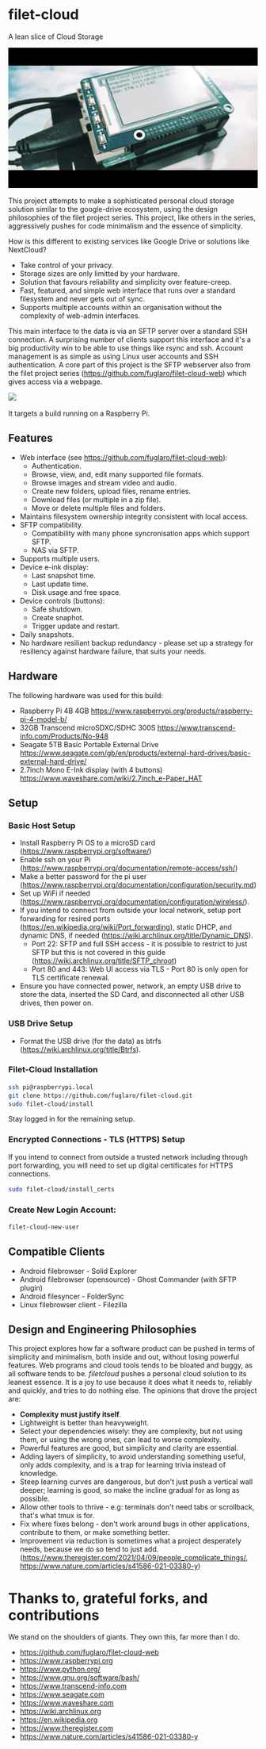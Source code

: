 # filet-cloud
A lean slice of Cloud Storage

![](filet-cloud-pic.jpg)

This project attempts to make a sophisticated personal cloud storage solution similar to the google-drive ecosystem, using the design philosophies of the filet project series. This project, like others in the series, aggressively pushes for code minimalism and the essence of simplicity.

How is this different to existing services like Google Drive or solutions like NextCloud?
* Take control of your privacy.
* Storage sizes are only limitted by your hardware.
* Solution that favours reliability and simplicity over feature-creep.
* Fast, featured, and simple web interface that runs over a standard filesystem and never gets out of sync.
* Supports multiple accounts within an organisation without the complexity of web-admin interfaces.

This main interface to the data is via an SFTP server over a standard SSH connection. A surprising number of clients support this interface and it's a big productivity win to be able to use things like rsync and ssh. Account management is as simple as using Linux user accounts and SSH authentication. A core part of this project is the SFTP webserver also from the filet project series (https://github.com/fuglaro/filet-cloud-web) which gives access via a webpage.

![](https://github.com/fuglaro/filet-cloud-web/blob/main/filet-cloud-demo.gif?raw=true)

It targets a build running on a Raspberry Pi.

## Features
* Web interface (see https://github.com/fuglaro/filet-cloud-web):
  * Authentication.
  * Browse, view, and, edit many supported file formats.
  * Browse images and stream video and audio.
  * Create new folders, upload files, rename entries.
  * Download files (or multiple in a zip file).
  * Move or delete multiple files and folders.
* Maintains filesystem ownership integrity consistent with local access.
* SFTP compatibility.
  * Compatibility with many phone syncronisation apps which support SFTP.
  * NAS via SFTP.
* Supports multiple users.
* Device e-ink display:
  * Last snapshot time.
  * Last update time.
  * Disk usage and free space.
* Device controls (buttons):
  * Safe shutdown.
  * Create snaphot.
  * Trigger update and restart.
* Daily snapshots.
* No hardware resiliant backup redundancy - please set up a strategy for resiliency against hardware failure, that suits your needs.

## Hardware
The following hardware was used for this build:
* Raspberry Pi 4B 4GB https://www.raspberrypi.org/products/raspberry-pi-4-model-b/
* 32GB Transcend microSDXC/SDHC 300S https://www.transcend-info.com/Products/No-948
* Seagate 5TB Basic Portable External Drive https://www.seagate.com/gb/en/products/external-hard-drives/basic-external-hard-drive/
* 2.7inch Mono E-Ink display (with 4 buttons) https://www.waveshare.com/wiki/2.7inch_e-Paper_HAT

## Setup
### Basic Host Setup
* Install Raspberry Pi OS to a microSD card (https://www.raspberrypi.org/software/)
* Enable ssh on your Pi (https://www.raspberrypi.org/documentation/remote-access/ssh/)
* Make a better password for the pi user (https://www.raspberrypi.org/documentation/configuration/security.md)
* Set up WiFi if needed (https://www.raspberrypi.org/documentation/configuration/wireless/).
* If you intend to connect from outside your local network, setup port forwarding for resired ports (https://en.wikipedia.org/wiki/Port_forwarding), static DHCP, and dynamic DNS, if needed (https://wiki.archlinux.org/title/Dynamic_DNS).
  * Port 22: SFTP and full SSH access - it is possible to restrict to just SFTP but this is not covered in this guide (https://wiki.archlinux.org/title/SFTP_chroot)
  * Port 80 and 443: Web UI access via TLS - Port 80 is only open for TLS certificate renewal.
* Ensure you have connected power, network, an empty USB drive to store the data, inserted the SD Card, and disconnected all other USB drives, then power on.

### USB Drive Setup
* Format the USB drive (for the data) as btrfs (https://wiki.archlinux.org/title/Btrfs).

### Filet-Cloud Installation
```bash
ssh pi@raspberrypi.local
git clone https://github.com/fuglaro/filet-cloud.git
sudo filet-cloud/install
```
Stay logged in for the remaining setup.

### Encrypted Connections - TLS (HTTPS) Setup
If you intend to connect from outside a trusted network including through port forwarding, you will need to set up digital certificates for HTTPS connections.
```bash
sudo filet-cloud/install_certs
```

### Create New Login Account:
```bash
filet-cloud-new-user
```
## Compatible Clients
* Android filebrowser - Solid Explorer
* Android filebrowser (opensource) - Ghost Commander (with SFTP plugin)
* Android filesyncer - FolderSync
* Linux filebrowser client - Filezilla

## Design and Engineering Philosophies

This project explores how far a software product can be pushed in terms of simplicity and minimalism, both inside and out, without losing powerful features. Web programs and cloud tools tends to be bloated and buggy, as all software tends to be. *filetcloud* pushes a personal cloud solution to its leanest essence. It is a joy to use because it does what it needs to, reliably and quickly, and tries to do nothing else. The opinions that drove the project are:

* **Complexity must justify itself**.
* Lightweight is better than heavyweight.
* Select your dependencies wisely: they are complexity, but not using them, or using the wrong ones, can lead to worse complexity.
* Powerful features are good, but simplicity and clarity are essential.
* Adding layers of simplicity, to avoid understanding something useful, only adds complexity, and is a trap for learning trivia instead of knowledge.
* Steep learning curves are dangerous, but don't just push a vertical wall deeper; learning is good, so make the incline gradual for as long as possible.
* Allow other tools to thrive - e.g: terminals don't need tabs or scrollback, that's what tmux is for.
* Fix where fixes belong - don't work around bugs in other applications, contribute to them, or make something better.
* Improvement via reduction is sometimes what a project desperately needs, because we do so tend to just add. (https://www.theregister.com/2021/04/09/people_complicate_things/, https://www.nature.com/articles/s41586-021-03380-y)

# Thanks to, grateful forks, and contributions

We stand on the shoulders of giants. They own this, far more than I do.

* https://github.com/fuglaro/filet-cloud-web
* https://www.raspberrypi.org
* https://www.python.org/
* https://www.gnu.org/software/bash/
* https://www.transcend-info.com
* https://www.seagate.com
* https://www.waveshare.com
* https://wiki.archlinux.org
* https://en.wikipedia.org
* https://www.theregister.com
* https://www.nature.com/articles/s41586-021-03380-y
